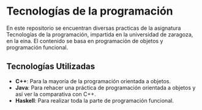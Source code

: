 # Tecnologías de la programación

En este repositorio se encuentran diversas practicas de la asignatura Tecnologías de la programación, impartida en la universidad de zaragoza, en la eina. El contenido se basa en programación de objetos y programación funcional.

## Tecnologías Utilizadas

- **C++**: Para la mayoría de la programación orientada a objetos.
- **Java**: Para rehacer una práctica de programación orientada a objetos y así ver la comparativa con C++.
- **Haskell**: Para realizar toda la parte de programación funcional.
